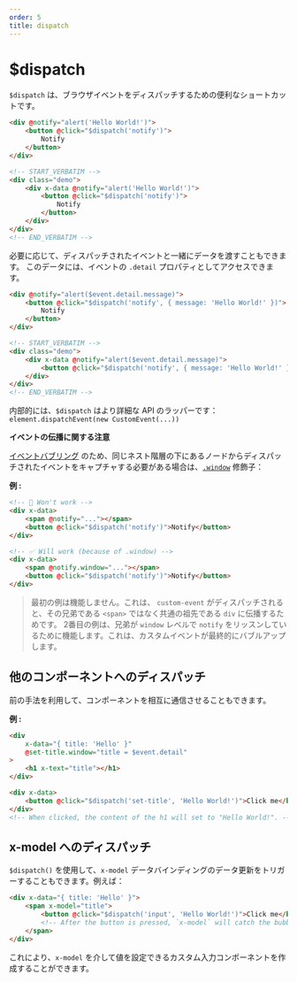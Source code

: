 ```yaml
---
order: 5
title: dispatch
---
```


# $dispatch

<!-- `$dispatch` is a helpful shortcut for dispatching browser events. -->

`$dispatch` は、ブラウザイベントをディスパッチするための便利なショートカットです。

```html
<div @notify="alert('Hello World!')">
    <button @click="$dispatch('notify')">
        Notify
    </button>
</div>
```

```html
<!-- START_VERBATIM -->
<div class="demo">
    <div x-data @notify="alert('Hello World!')">
        <button @click="$dispatch('notify')">
            Notify
        </button>
    </div>
</div>
<!-- END_VERBATIM -->
```

<!-- You can also pass data along with the dispatched event if you wish. This data will be accessible as the `.detail` property of the event: -->

必要に応じて、ディスパッチされたイベントと一緒にデータを渡すこともできます。 このデータには、イベントの `.detail` プロパティとしてアクセスできます。

```html
<div @notify="alert($event.detail.message)">
    <button @click="$dispatch('notify', { message: 'Hello World!' })">
        Notify
    </button>
</div>
```

```html
<!-- START_VERBATIM -->
<div class="demo">
    <div x-data @notify="alert($event.detail.message)">
        <button @click="$dispatch('notify', { message: 'Hello World!' })">Notify</button>
    </div>
</div>
<!-- END_VERBATIM -->
```

<!-- Under the hood, `$dispatch` is a wrapper for the more verbose API: `element.dispatchEvent(new CustomEvent(...))` -->

内部的には、`$dispatch` はより詳細な API のラッパーです：`element.dispatchEvent(new CustomEvent(...))`

<!-- **Note on event propagation** -->

**イベントの伝播に関する注意**

<!-- Notice that, because of [event bubbling](https://en.wikipedia.org/wiki/Event_bubbling), when you need to capture events dispatched from nodes that are under the same nesting hierarchy, you'll need to use the [`.window`](https://github.com/alpinejs/alpine#x-on) modifier: -->

[イベントバブリング](https://en.wikipedia.org/wiki/Event_bubbling) のため、同じネスト階層の下にあるノードからディスパッチされたイベントをキャプチャする必要がある場合は、[`.window`](https://github.com/alpinejs/alpine#x-on) 修飾子：

**例 :**

```html
<!-- 🚫 Won't work -->
<div x-data>
    <span @notify="..."></span>
    <button @click="$dispatch('notify')">Notify</button>
</div>

<!-- ✅ Will work (because of .window) -->
<div x-data>
    <span @notify.window="..."></span>
    <button @click="$dispatch('notify')">Notify</button>
</div>
```

<!-- > The first example won't work because when `custom-event` is dispatched, it'll propagate to its common ancestor, the `div`, not its sibling, the `<span>`. The second example will work because the sibling is listening for `notify` at the `window` level, which the custom event will eventually bubble up to. -->

> 最初の例は機能しません。これは、 `custom-event` がディスパッチされると、その兄弟である `<span>` ではなく共通の祖先である `div` に伝播するためです。 2番目の例は、兄弟が `window` レベルで `notify` をリッスンしているために機能します。これは、カスタムイベントが最終的にバブルアップします。

<a name="dispatching-to-components"></a>

## 他のコンポーネントへのディスパッチ

<!-- You can also take advantage of the previous technique to make your components talk to each other: -->

前の手法を利用して、コンポーネントを相互に通信させることもできます。

**例 :**

```html
<div
    x-data="{ title: 'Hello' }"
    @set-title.window="title = $event.detail"
>
    <h1 x-text="title"></h1>
</div>

<div x-data>
    <button @click="$dispatch('set-title', 'Hello World!')">Click me</button>
</div>
<!-- When clicked, the content of the h1 will set to "Hello World!". -->
```

<a name="dispatching-to-x-model"></a>

## x-model へのディスパッチ

<!-- You can also use `$dispatch()` to trigger data updates for `x-model` data bindings. For example: -->

`$dispatch()` を使用して、`x-model` データバインディングのデータ更新をトリガーすることもできます。例えば：

```html
<div x-data="{ title: 'Hello' }">
    <span x-model="title">
        <button @click="$dispatch('input', 'Hello World!')">Click me</button>
        <!-- After the button is pressed, `x-model` will catch the bubbling "input" event, and update title. -->
    </span>
</div>
```

<!-- This opens up the door for making custom input components whose value can be set via `x-model`. -->

これにより、`x-model` を介して値を設定できるカスタム入力コンポーネントを作成することができます。